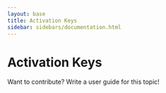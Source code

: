 ```yaml
---
layout: base
title: Activation Keys
sidebar: sidebars/documentation.html
---
```


# Activation Keys

Want to contribute? Write a user guide for this topic!
